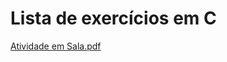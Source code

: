 # Lista de exercícios em C

[Atividade em Sala.pdf](https://github.com/user-attachments/files/16919878/Atividade.em.Sala.pdf)
